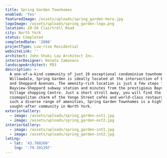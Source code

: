 ```yaml
---
title: Spring Garden Townhomes
enabled: 'Yes'
featuredImage: /assets/uploads/spring_garden-hero.jpg
logoImage: /assets/uploads/spring_garden-logo.png
location: 20-56 Clairtrell Road
city: North York
status: Completed
completedDate: '2008'
projectType: Low-rise Residential
websiteLink: ''
architect: John Shuki Lau Architect Inc.
interiorDesigner: Renato Iamonaco
landscapeArchitect: PD3
description: >-
  A one-of-a-kind community of just 19 exceptional condominium townhomes in
  Willowdale, Spring Garden is ideally located at the intersection of Bayview
  and Sheppard Avenues. The amenity-rich location is just a few steps from the
  Bayview-Sheppard subway station and minutes from the prestigious Bayview
  Village shopping Centre. Just a short stroll away, you will find the
  cosmopolitan charm of the Yonge Street cafés and world-class restaurants. With
  such a diverse range of amenities, Spring Garden Townhomes is a highly
  sought-after community in North York.
exteriorGallery:
  - image: /assets/uploads/spring_garden-ext1.jpg
  - image: /assets/uploads/spring_garden-ext2.jpg
interiorGallery:
  - image: /assets/uploads/spring_garden-int1.jpg
  - image: /assets/uploads/spring_garden-int2.jpg
latLng:
  - lat: '43.768260'
    lng: '-79.391297'
---
```


